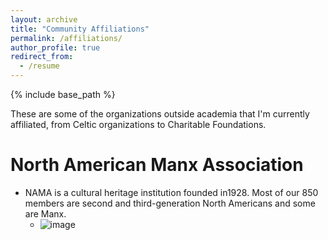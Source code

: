 ```yaml
---
layout: archive
title: "Community Affiliations"
permalink: /affiliations/
author_profile: true
redirect_from:
  - /resume
---
```


{% include base_path %}

These are some of the organizations outside academia that I'm currently affiliated, from Celtic organizations to Charitable Foundations. 



North American Manx Association 
======
* NAMA is a cultural heritage institution founded in1928. Most of our 850 members are second and third-generation North Americans and some are Manx.
  * ![image](subalcain.github.io/images/nama.jpg)


